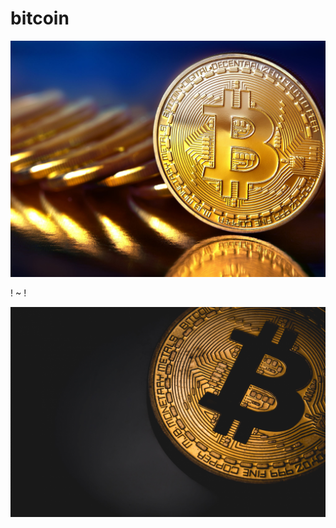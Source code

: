 # bitcoin
![bitcoin.jpg](bitcoin.jpg)

!
~
!

![dark-bitcoin-scaled-1.jpg](dark-bitcoin-scaled-1.jpg)

